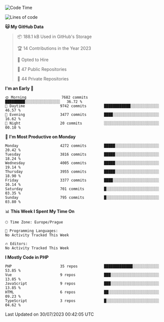 <!--START_SECTION:waka-->
![Code Time](http://img.shields.io/badge/Code%20Time-1%2C583%20hrs%2058%20mins-blue)

![Lines of code](https://img.shields.io/badge/From%20Hello%20World%20I%27ve%20Written-6.7%20million%20lines%20of%20code-blue)

**🐱 My GitHub Data** 

> 📦 188.1 kB Used in GitHub's Storage 
 > 
> 🏆 14 Contributions in the Year 2023
 > 
> 💼 Opted to Hire
 > 
> 📜 47 Public Repositories 
 > 
> 🔑 44 Private Repositories 
 > 
**I'm an Early 🐤** 

```text
🌞 Morning                7682 commits        █████████░░░░░░░░░░░░░░░░   36.72 % 
🌆 Daytime                9742 commits        ████████████░░░░░░░░░░░░░   46.57 % 
🌃 Evening                3477 commits        ████░░░░░░░░░░░░░░░░░░░░░   16.62 % 
🌙 Night                  20 commits          ░░░░░░░░░░░░░░░░░░░░░░░░░   00.10 % 
```
📅 **I'm Most Productive on Monday** 

```text
Monday                   4272 commits        █████░░░░░░░░░░░░░░░░░░░░   20.42 % 
Tuesday                  3816 commits        █████░░░░░░░░░░░░░░░░░░░░   18.24 % 
Wednesday                4005 commits        █████░░░░░░░░░░░░░░░░░░░░   19.14 % 
Thursday                 3955 commits        █████░░░░░░░░░░░░░░░░░░░░   18.90 % 
Friday                   3377 commits        ████░░░░░░░░░░░░░░░░░░░░░   16.14 % 
Saturday                 701 commits         █░░░░░░░░░░░░░░░░░░░░░░░░   03.35 % 
Sunday                   795 commits         █░░░░░░░░░░░░░░░░░░░░░░░░   03.80 % 
```


📊 **This Week I Spent My Time On** 

```text
🕑︎ Time Zone: Europe/Prague

💬 Programming Languages: 
No Activity Tracked This Week

🔥 Editors: 
No Activity Tracked This Week
```

**I Mostly Code in PHP** 

```text
PHP                      35 repos            █████████████░░░░░░░░░░░░   53.85 % 
Vue                      9 repos             ███░░░░░░░░░░░░░░░░░░░░░░   13.85 % 
JavaScript               9 repos             ███░░░░░░░░░░░░░░░░░░░░░░   13.85 % 
HTML                     6 repos             ██░░░░░░░░░░░░░░░░░░░░░░░   09.23 % 
TypeScript               3 repos             █░░░░░░░░░░░░░░░░░░░░░░░░   04.62 % 
```




 Last Updated on 30/07/2023 00:42:05 UTC
<!--END_SECTION:waka-->
<!--
**AlexKratky/AlexKratky** is a ✨ _special_ ✨ repository because its `README.md` (this file) appears on your GitHub profile.

Here are some ideas to get you started:

- 🔭 I’m currently working on ...
- 🌱 I’m currently learning ...
- 👯 I’m looking to collaborate on ...
- 🤔 I’m looking for help with ...
- 💬 Ask me about ...
- 📫 How to reach me: ...
- 😄 Pronouns: ...
- ⚡ Fun fact: ...
-->
